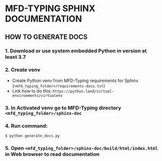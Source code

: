 # MFD-TYPING SPHINX DOCUMENTATION

## HOW TO GENERATE DOCS
### 1. Download or use system embedded Python in version at least 3.7
### 2. Create venv
- Create Python venv from MFD-Typing requirements for Sphinx (`<mfd_typing_folder>/requirements-docs.txt`) 
- Link how to do this: `https://python.land/virtual-environments/virtualenv`
### 3. In Activated venv go to MFD-Typing directory `<mfd_typing_folder>/sphinx-doc`
### 4. Run command:
```shell
$ python generate_docs.py
```
### 5. Open `<mfd_typing_folder>/sphinx-doc/build/html/index.html` in Web browser to read documentation